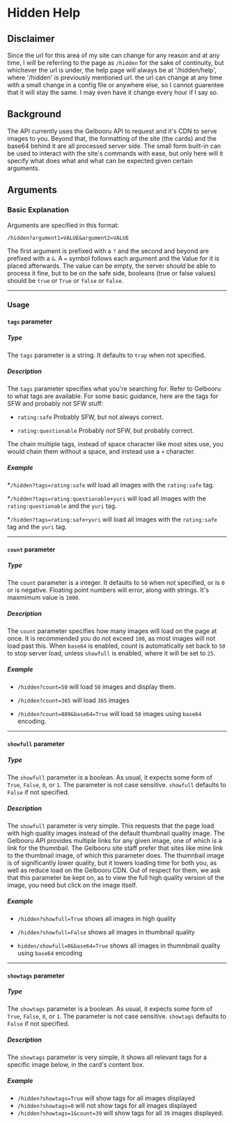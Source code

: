 # Hidden Help

## Disclaimer

Since the url for this area of my site can change for any reason and at any time,
I will be referring to the page as `/hidden` for the sake of continuity,
but whichever the url is under, the help page will always be at '/hidden/help', where '/hidden' is previously mentioned url.
the url can change at any time with a small change in a config file or anywhere else, so I cannot guarentee that it will stay the same.
I may even have it change every hour if I say so.

## Background

The API currently uses the Gelbooru API to request and it's CDN to serve images to you.
Beyond that, the formatting of the site (the cards) and the base64 behind it are all processed server side.
The small form built-in can be used to interact with the site's commands with ease, but only here will it specify what does what and what can be
expected given certain arguments.

## Arguments

### Basic Explanation

Arguments are specified in this format:

```http
/hidden?argument1=VALUE&argument2=VALUE
```

The first argument is prefixed with a `?` and the second and beyond are prefixed with a `&`.
A `=` symbol follows each argument and the Value for it is placed afterwards.
The value can be empty, the server *should* be able to process it fine, but to be on the safe side,
booleans (true or false values) should be `true` or `True` or `false` or `False`.

---

### Usage

#### `tags` parameter

##### Type

The `tags` parameter is a string.
It defaults to `trap` when not specified.

##### Description

The `tags` parameter specifies what you're searching for. Refer to Gelbooru to what tags are available.
For some basic guidance, here are the tags for SFW and probably not SFW stuff:

* `rating:safe` Probably SFW, but not always correct.

* `rating:questionable` Probably *not* SFW, but probably correct.

The chain multiple tags, instead of space character like most sites use, you would chain them without a space, and instead use a `+` character.

##### Example

*`/hidden?tags=rating:safe`
will load all images with the `rating:safe` tag.

*`/hidden?tags=rating:questionable+yuri`
will load all images with the `rating:questionable` and the `yuri` tag.

*`/hidden?tags=rating:safe+yuri`
will load all images with the `rating:safe` tag and the `yuri` tag.

---

#### `count` parameter

##### Type

The `count` parameter is a integer.
It defaults to `50` when not specified, or is `0` or is negative.
Floating point numbers will error, along with strings.
It's maxmimum value is `1000`.

##### Description

The `count` parameter specifies how many images will load on the page at once.
It is recommended you do not exceed `100`, as most images will not load past this.
When `base64` is enabled, count is automatically set back to `50` to stop server load, unless `showfull` is enabled, where it will be set to `25`.

##### Example

* `/hidden?count=50`
will load `50` images and display them.

* `/hidden?count=365`
will load `365` images

* `/hidden?count=889&base64=True`
will load `50` images using `base64` encoding.

---

#### `showfull` parameter

##### Type

The `showfull` parameter is a boolean.
As usual, it expects some form of `True`, `False`, `0`, or `1`.
The parameter is not case sensitive.
`showfull` defaults to `False` if not specified.

##### Description

The `showfull` parameter is very simple.
This requests that the page load with high quality images instead of the default thumbnail quality image.
The Gelbooru API provides multiple links for any given image, one of which is a link for the thumnbail.
The Gelbooru site staff prefer that sites like mine link to the thumbnail image, of which this parameter does. The thumnbail image is of significantly lower quality, but it lowers loading time for both you, as well as reduce load on the Gelbooru CDN. Out of respect for them, we ask that this parameter be kept on, as to view the full high quality version of the image, you need but click on the image itself.

##### Example

* `/hidden?showfull=True`
shows all images in high quality

* `/hidden?showfull=False`
shows all images in thumbnail quality

* `hidden/showfull=0&base64=True`
shows all images in thumnbnail quality using `base64` encoding

---

#### `showtags` parameter

##### Type

The `showtags` parameter is a boolean.
As usual, it expects some form of `True`, `False`, `0`, or `1`.
The parameter is not case sensitive.
`showtags` defaults to `False` if not specified.

##### Description

The `showtags` parameter is very simple, it shows all relevant tags for a specific image below, in the card's content box.

##### Example

* `/hidden?showtags=True`
will show tags for all images displayed
* `/hidden?showtags=0`
will not show tags for all images displayed
* `/hidden?showtags=1&count=39`
will show tags for all `39` images displayed.